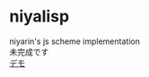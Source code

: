 # niyalisp  
niyarin's js scheme implementation  
未完成です  
<a href="https://niyarin.github.io/niyalisp/webpage/niyalisp.html">デモ</a>
